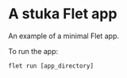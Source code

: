 # A stuka Flet app

An example of a minimal Flet app.

To run the app:

```
flet run [app_directory]
```